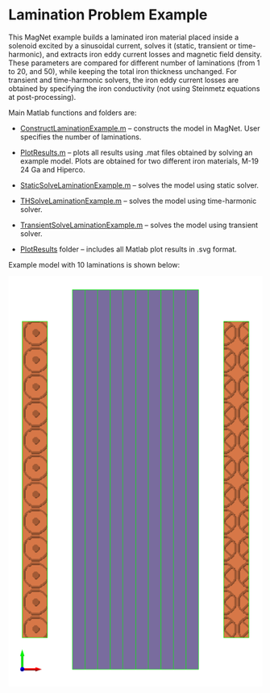 # Lamination Problem Example

This MagNet example builds a laminated iron material placed inside a solenoid excited by a sinusoidal current, solves it (static, transient or time-harmonic), and extracts iron eddy current losses and magnetic field density. These parameters are compared for different number of laminations (from 1 to 20, and 50), while keeping the total iron thickness unchanged. For transient and time-harmonic solvers, the iron eddy current losses are obtained by specifying the iron conductivity (not using Steinmetz equations at post-processing).

Main Matlab functions and folders are:

* [ConstructLaminationExample.m](ConstructLaminationExample.m) – constructs the model in MagNet. User specifies the number of laminations.

* [PlotResults.m](PlotResults.m) – plots all results using .mat files obtained by solving an example model. Plots are obtained for two different iron materials, M-19 24 Ga and Hiperco.

* [StaticSolveLaminationExample.m](StaticSolveLaminationExample.m) – solves the model using static solver.

* [THSolveLaminationExample.m](THSolveLaminationExample.m) – solves the model using time-harmonic solver.

* [TransientSolveLaminationExample.m](TransientSolveLaminationExample.m) – solves the model using transient solver.

* [PlotResults](PlotResults/) folder – includes all Matlab plot results in .svg format.

Example model with 10 laminations is shown below:

<img src="example_10_laminations.svg" />
